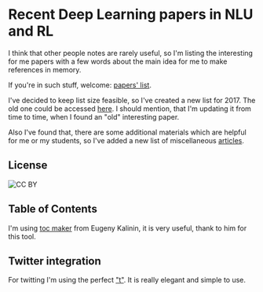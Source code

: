 # Recent Deep Learning papers in NLU and RL

I think that other people notes are rarely useful, so I'm listing the interesting for me papers with a few words about the main idea for me to make references in memory.

If you're in such stuff, welcome: [papers' list](./PAPERS2017.md).

I've decided to keep list size feasible, so I've created a new list for 2017. The old one could be accessed [here](./PAPERS.md). I should mention, that I'm updating it from time to time, when I found an "old" interesting paper.

Also I've found that, there are some additional materials which are helpful for me or my students, so I've added a new list of miscellaneous [articles](./MISC.md).

## License
![CC BY](https://licensebuttons.net/l/by/3.0/88x31.png)

## Table of Contents
I'm using [toc maker](https://github.com/ekalinin/github-markdown-toc.go) from Eugeny Kalinin, it is very useful, thank to him for this tool.

## Twitter integration
For twitting I'm using the perfect ["t"](https://github.com/sferik/t). It is really elegant and simple to use.
